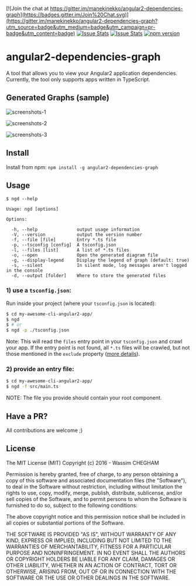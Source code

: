 [![Join the chat at https://gitter.im/manekinekko/angular2-dependencies-graph](https://badges.gitter.im/Join%20Chat.svg)](https://gitter.im/manekinekko/angular2-dependencies-graph?utm_source=badge&utm_medium=badge&utm_campaign=pr-badge&utm_content=badge)
[![Issue Stats](http://issuestats.com/github/manekinekko/angular2-dependencies-graph/badge/pr)](http://issuestats.com/github/manekinekko/angular2-dependencies-graph)
[![Issue Stats](http://issuestats.com/github/manekinekko/angular2-dependencies-graph/badge/issue)](http://issuestats.com/github/manekinekko/angular2-dependencies-graph)
[![npm version](https://badge.fury.io/js/angular2-dependencies-graph.svg)](https://badge.fury.io/js/angular2-dependencies-graph)

angular2-dependencies-graph
====
A tool that allows you to view your Angular2 application dependencies. Currently, the tool only supports apps written in TypeScript.

## Generated Graphs (sample)

![screenshots-1](https://raw.githubusercontent.com/manekinekko/angular2-dependencies-graph/master/screenshots/dependencies-1.png)

![screenshots-2](https://raw.githubusercontent.com/manekinekko/angular2-dependencies-graph/master/screenshots/dependencies-2.png)

![screenshots-3](https://raw.githubusercontent.com/manekinekko/angular2-dependencies-graph/master/screenshots/dependencies-3.gif)

## Install

Install from npm: `npm install -g angular2-dependencies-graph`

## Usage

```
$ ngd --help

Usage: ngd [options]

Options:

  -h, --help               output usage information
  -V, --version            output the version number
  -f, --file [file]        Entry *.ts file
  -p, --tsconfig [config]  A tsconfig.json
  -l, --files [list]       A list of *.ts files
  -o, --open               Open the generated diagram file
  -g, --display-legend     Display the legend of graph (default: true)
  -s, --silent             In silent mode, log messages aren't logged in the console
  -d, --output [folder]    Where to store the generated files
```

### 1) use a `tsconfig.json`:
Run inside your project (where your `tsconfig.json` is located):

```bash
$ cd my-awesome-cli-angular2-app/
$ ngd
$ # or
$ ngd -p ./tsconfig.json
```

Note: This will read the `files` entry point in your `tsconfig.json` and crawl your app. If the entry point is not
found, all `*.ts` files will be crawled, but not those mentioned in the `exclude` property ([more details](https://www.typescriptlang.org/docs/handbook/tsconfig.json.html#details)).

### 2) provide an entry file:

```bash
$ cd my-awesome-cli-angular2-app/
$ ngd -f src/main.ts
```

NOTE: The file you provide should contain your root component.

## Have a PR?

All contributions are welcome ;)

## License

The MIT License (MIT)
Copyright (c) 2016 - Wassim CHEGHAM

Permission is hereby granted, free of charge, to any person obtaining a copy of this software and associated documentation files (the "Software"), to deal in the Software without restriction, including without limitation the rights to use, copy, modify, merge, publish, distribute, sublicense, and/or sell copies of the Software, and to permit persons to whom the Software is furnished to do so, subject to the following conditions:

The above copyright notice and this permission notice shall be included in all copies or substantial portions of the Software.

THE SOFTWARE IS PROVIDED "AS IS", WITHOUT WARRANTY OF ANY KIND, EXPRESS OR IMPLIED, INCLUDING BUT NOT LIMITED TO THE WARRANTIES OF MERCHANTABILITY, FITNESS FOR A PARTICULAR PURPOSE AND NONINFRINGEMENT. IN NO EVENT SHALL THE AUTHORS OR COPYRIGHT HOLDERS BE LIABLE FOR ANY CLAIM, DAMAGES OR OTHER LIABILITY, WHETHER IN AN ACTION OF CONTRACT, TORT OR OTHERWISE, ARISING FROM, OUT OF OR IN CONNECTION WITH THE SOFTWARE OR THE USE OR OTHER DEALINGS IN THE SOFTWARE.
